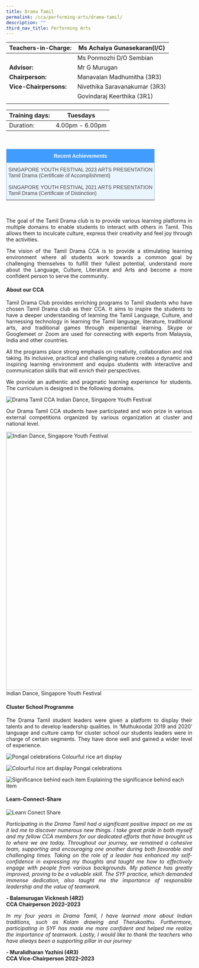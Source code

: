 ```yaml
---
title: Drama Tamil
permalink: /cca/performing-arts/drama-tamil/
description: ""
third_nav_title: Performing Arts
---
```

|  **Teachers-in-Charge:** | Ms Achaiya Gunasekaran(I/C) | 
| -------- | -------- |
|  | Ms Ponmozhi D/O Sembian |
| **Advisor:** | Mr G Murugan |
|**Chairperson:** |  Manavalan Madhumitha (3R3) |
|**Vice-Chairpersons:** |  Nivethika Saravanakumar (3R3)  |
|  |  Govindaraj Keerthika (3R1) |
|  |  |

| Training days: | Tuesdays  |
| - | -|
| Duration: |  4.00pm - 6.00pm |

<br><style type="text/css">
.tg  {border-collapse:collapse;border-color:#9ABAD9;border-spacing:0;}
.tg td{background-color:#EBF5FF;border-color:#9ABAD9;border-style:solid;border-width:1px;color:#444;
  font-family:Arial, sans-serif;font-size:14px;overflow:hidden;padding:10px 5px;word-break:normal;}
.tg th{background-color:#409cff;border-color:#9ABAD9;border-style:solid;border-width:1px;color:#fff;
  font-family:Arial, sans-serif;font-size:14px;font-weight:normal;overflow:hidden;padding:10px 5px;word-break:normal;}
.tg .tg-3jrd{border-color:inherit;font-family:"Lucida Sans Unicode", "Lucida Grande", sans-serif !important;font-size:medium;
  text-align:left;vertical-align:top}
</style>
<table class="tg">
<thead>
  <tr>
    <th class="tg-3jrd"><b>Recent Achievements</b><br></th>
  </tr>
</thead>
<tbody>
  <tr>
    <td class="tg-3jrd">SINGAPORE YOUTH FESTIVAL 2023 ARTS PRESENTATION<br>Tamil Drama (Certificate of Accomplishment)<br><br>SINGAPORE YOUTH FESTIVAL 2021 ARTS PRESENTATION<br>Tamil Drama (Certificate of Distinction)
		</td>
  </tr>
</tbody>
</table>
<br>

<p style="text-align:justify">The goal of the Tamil Drama club is to provide various learning platforms in multiple domains to enable students to interact with others in Tamil. This allows them to inculcate culture, express their creativity and feel joy through the activities.</p>



<p style="text-align:justify">The vision of the Tamil Drama CCA is to provide a stimulating learning environment where all students work towards a common goal by challenging themselves to fulfill their fullest potential, understand more about the Language, Culture, Literature and Arts and become a more confident person to serve the community.</p>

#### About our CCA

<p style="text-align:justify">Tamil Drama Club provides enriching programs to Tamil students who have chosen Tamil Drama club as their CCA. It aims to inspire the students to have a deeper understanding of learning the Tamil Language, Culture, and harnessing technology in learning the Tamil language, literature, traditional arts, and traditional games through experiential learning. Skype or Googlemeet or Zoom are used for connecting with experts from Malaysia, India and other countries.</p>

<p style="text-align:justify">All the programs place strong emphasis on creativity, collaboration and risk taking. Its inclusive, practical and challenging nature creates a dynamic and inspiring learning environment and equips students with interactive and communication skills that will enrich their perspectives.</p>

<p style="text-align:justify">We provide an authentic and pragmatic learning experience for students. The curriculum is designed in the following domains.</p>


![Drama Tamil CCA](/images/Cca/cca-dramatamil-n01.jpg)
Indian Dance, Singapore Youth Festival

<p style="text-align:justify">Our Drama Tamil CCA students have participated and won prize in various external competitions organized by various organization at cluster and national level.</p>

<img src="/images/Cca/cca-dramatamil-syf2021.jpg" alt="Indian Dance, Singapore Youth Festival" style="width:700px">
Indian Dance, Singapore Youth Festival

#### Cluster School Programme

<p style="text-align:justify">The Drama Tamil student leaders were given a platform to display their talents and to develop leadership qualities.  In ‘Muthukoodal 2019 and 2020’ language and culture camp for cluster school our students leaders were in charge of certain segments. They have done well and gained a wider level of experience.</p>

![Pongal celebrations](/images/Cca/cca-dramatamil-03b.jpg)
Colourful rice art display

![Colourful rice art display](/images/Cca/cca-dramatamil-05.jpg)
Pongal celebrations

![Significance behind each item](/images/Cca/cca-dramatamil-06.jpg)
Explaining the significance behind each item


#### Learn-Connect-Share

![Learn Conect Share](/images/Cca/cca-dramatamil-06a.jpg)

<p style="text-align:justify; font-style:italic">Participating in the Drama Tamil had a significant positive impact on me as it led me to discover numerous new things. I take great pride in both myself and my fellow CCA members for our dedicated efforts that have brought us to where we are today. Throughout our journey, we remained a cohesive team, supporting and encouraging one another during both favorable and challenging times. Taking on the role of a leader has enhanced my self-confidence in expressing my thoughts and taught me how to effectively engage with people from various backgrounds. My patience has greatly improved, proving to be a valuable skill.  The SYF practice, which demanded immense dedication, also taught me the importance of responsible leadership and the value of teamwork.</p>

**- Balamurugan Vicknesh (4R2) <br>
CCA Chairperson 2022–2023**



<p style="text-align:justify; font-style:italic">In my four years in Drama Tamil, I have learned more about Indian traditions, such as Kolam drawing and Therukoothu. Furthermore, participating in SYF has made me more confident and helped me realize the importance of teamwork. Lastly, I would like to thank the teachers who have always been a supporting pillar in our journey</p>

**- Muralidharan Yazhini (4R3)<br>
CCA Vice-Chairperson 2022–2023**